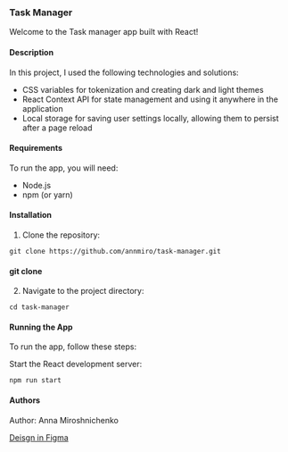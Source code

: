 ### Task Manager

Welcome to the Task manager app built with React!

#### Description

In this project, I used the following technologies and solutions:

* CSS variables for tokenization and creating dark and light themes
* React Context API for state management and using it anywhere in the application
* Local storage for saving user settings locally, allowing them to persist after a page reload

#### Requirements

To run the app, you will need:

- Node.js
- npm (or yarn)

#### Installation

1. Clone the repository:
```{bash}
git clone https://github.com/annmiro/task-manager.git
```

#### git clone <repository-url>

2. Navigate to the project directory:
```{bash}
cd task-manager
```


#### Running the App

To run the app, follow these steps:

Start the React development server:

```{bash}
npm run start
```


#### Authors

Author: Anna Miroshnichenko

[Deisgn in Figma](https://www.figma.com/community/file/1141550190068916767)
